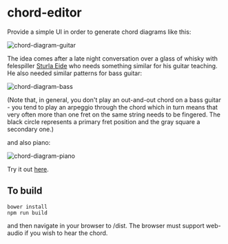 chord-editor
============


Provide a simple UI in order to generate chord diagrams like this:

![chord-diagram-guitar](https://github.com/newlandsvalley/chord-builder/blob/master/F_guitar.png)

The idea comes after a late night conversation over a glass of whisky with felespiller [Sturla Eide](https://no.wikipedia.org/wiki/Sturla_Eide) who needs something similar for his guitar teaching. He also needed similar patterns for bass guitar:

![chord-diagram-bass](https://github.com/newlandsvalley/chord-builder/blob/master/F_bass.png)

(Note that, in general, you don't play an out-and-out chord on a bass guitar - you tend to play an arpeggio through the chord which in turn means that very often more than one fret on the same string needs to be fingered.  The black circle represents a primary fret position and the gray square a secondary one.)

and also piano:

![chord-diagram-piano](https://github.com/newlandsvalley/chord-builder/blob/master/F_piano.png)

Try it out [here](http://www.tradtunedb.org.uk:8603/).


To build
--------

    bower install
    npm run build

and then navigate in your browser to /dist.  The browser must support web-audio if you wish to hear the chord.
